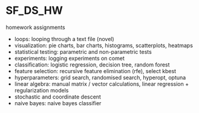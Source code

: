 # SF_DS_HW
homework assignments

- loops: looping through a text file (novel)
- visualization: pie charts, bar charts, histograms, scatterplots, heatmaps
- statistical testing: parametric and non-parametric tests
- experiments: logging experiments on comet
- classification: logistic regression, decision tree, random forest
- feature selection: recursive feature elimination (rfe), select kbest
- hyperparameters: grid search, randomised search, hyperopt, optuna
- linear algebra: manual matrix / vector calculations, linear regression + regularization models
- stochastic and coordinate descent
- naive bayes: naive bayes classifier
